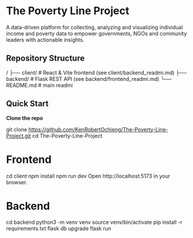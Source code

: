 # The Poverty Line Project

A data-driven platform for collecting, analyzing and visualizing individual income and poverty data to empower governments, NGOs and community leaders with actionable insights.

## Repository Structure
/
├── client/ # React & Vite frontend (see client/backend_readmi.md)
├── backend/ # Flask REST API (see backend/frontend_readmi.md)
└── README.md # main readmi

## Quick Start

**Clone the repo**  
   
   git clone https://github.com/KenRobertOchieng/The-Poverty-Line-Project.git
   cd The-Poverty-Line-Project


# Frontend

  cd client
  npm install
  npm run dev
  Open http://localhost:5173 in your browser.

# Backend

  cd backend
  python3 -m venv venv
  source venv/bin/activate
  pip install -r requirements.txt
  flask db upgrade
  flask run
